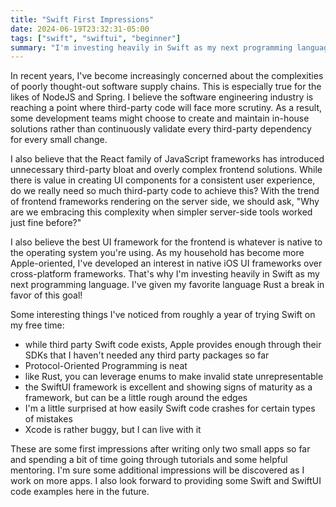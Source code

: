 ```yaml
---
title: "Swift First Impressions"
date: 2024-06-19T23:32:31-05:00
tags: ["swift", "swiftui", "beginner"]
summary: "I'm investing heavily in Swift as my next programming language."
---
```


In recent years, I've become increasingly concerned about the complexities of poorly thought-out software supply chains. This is especially true for the likes of NodeJS and Spring. I believe the software engineering industry is reaching a point where third-party code will face more scrutiny. As a result, some development teams might choose to create and maintain in-house solutions rather than continuously validate every third-party dependency for every small change.

I also believe that the React family of JavaScript frameworks has introduced unnecessary third-party bloat and overly complex frontend solutions. While there is value in creating UI components for a consistent user experience, do we really need so much third-party code to achieve this? With the trend of frontend frameworks rendering on the server side, we should ask, "Why are we embracing this complexity when simpler server-side tools worked just fine before?"

I also believe the best UI framework for the frontend is whatever is native to the operating system you're using. As my household has become more Apple-oriented, I've developed an interest in native iOS UI frameworks over cross-platform frameworks. That's why I'm investing heavily in Swift as my next programming language. I've given my favorite language Rust a break in favor of this goal!

Some interesting things I've noticed from roughly a year of trying Swift on my free time:
- while third party Swift code exists, Apple provides enough through their SDKs that I haven't needed any third party packages so far
- Protocol-Oriented Programming is neat
- like Rust, you can leverage enums to make invalid state unrepresentable
- the SwiftUI framework is excellent and showing signs of maturity as a framework, but can be a little rough around the edges
- I'm a little surprised at how easily Swift code crashes for certain types of mistakes
- Xcode is rather buggy, but I can live with it

These are some first impressions after writing only two small apps so far and spending a bit of time going through tutorials and some helpful mentoring. I'm sure some additional impressions will be discovered as I work on more apps. I also look forward to providing some Swift and SwiftUI code examples here in the future.